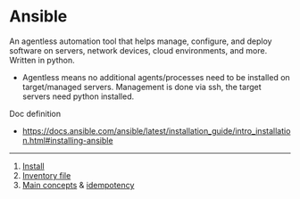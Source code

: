 # Ansible

 An agentless automation tool that helps manage, configure, and deploy software on servers, network devices, cloud environments, and more. Written in python.

- Agentless means no additional agents/processes need to be installed on target/managed servers. Management is done via ssh, the target servers need python installed.

 Doc definition
 - https://docs.ansible.com/ansible/latest/installation_guide/intro_installation.html#installing-ansible

---

1. [Install](https://github.com/vikchupak/Ansible/blob/main/install.md)
2. [Inventory file](https://github.com/vikchupak/Ansible/blob/main/inventory/inventoryFile.md)
3. [Main concepts](https://github.com/vikchupak/Ansible/blob/main/mainConcepts.md) & [idempotency](https://github.com/vikchupak/Ansible/blob/main/Idempotency.md)
